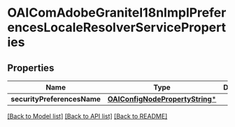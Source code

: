 # OAIComAdobeGraniteI18nImplPreferencesLocaleResolverServiceProperties

## Properties
Name | Type | Description | Notes
------------ | ------------- | ------------- | -------------
**securityPreferencesName** | [**OAIConfigNodePropertyString***](OAIConfigNodePropertyString.md) |  | [optional] 

[[Back to Model list]](../README.md#documentation-for-models) [[Back to API list]](../README.md#documentation-for-api-endpoints) [[Back to README]](../README.md)


